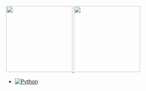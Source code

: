 <div>
<a href="https://github.com/seu-usuário-aqui">
<img loading="lazy" height="180em" src="https://github-readme-stats.vercel.app/api/top-langs/?username=ySheet4&layout=compact&langs_count=7&theme=dracula"/>
<img loading="lazy" height="180em" src="https://github-readme-stats.vercel.app/api?username=ySheet4&show_icons=true&theme=dracula&include_all_commits=true&count_private=true"/>
</div>

<!---
ySheet4/ySheet4 is a ✨ special ✨ repository because its `README.md` (this file) appears on your GitHub profile.
You can click the Preview link to take a look at your changes.
--->

- ![Python](https://img.shields.io/badge/Python-3776AB?style=for-the-badge&logo=python&logoColor=white)